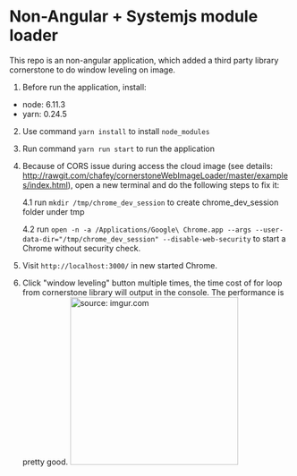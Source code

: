 # Non-Angular + Systemjs module loader

This repo is an non-angular application, which added a third party library cornerstone to do window leveling on image.

1. Before run the application, install:

- node: 6.11.3
- yarn: 0.24.5

2. Use command `yarn install` to install `node_modules`

3. Run command `yarn run start` to run the application

4. Because of CORS issue during access the cloud image (see details: http://rawgit.com/chafey/cornerstoneWebImageLoader/master/examples/index.html), open a new terminal and do the following steps to fix it:

   4.1 run `mkdir /tmp/chrome_dev_session` to create chrome_dev_session folder under tmp
   
   4.2 run `open -n -a /Applications/Google\ Chrome.app --args --user-data-dir="/tmp/chrome_dev_session" --disable-web-security` to start a Chrome without security check.

5. Visit `http://localhost:3000/` in new started Chrome.

6. Click "window leveling" button multiple times, the time cost of for loop from cornerstone library will output in the console. The performance is pretty good.
<a href="https://imgur.com/4GTg1TG"><img src="https://i.imgur.com/4GTg1TG.png" title="source: imgur.com" width="300"/></a>
